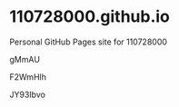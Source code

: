 # 110728000.github.io
Personal GitHub Pages site for 110728000




























































gMmAU


F2WmHlh

JY93Ibvo
